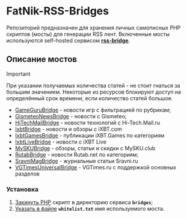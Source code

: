 
# FatNik-RSS-Bridges

Репозиторий предназначен для хранения личных самописных PHP скриптов (мосты) для генерации RSS лент. Включенные мосты используются self-hosted сервисом **[rss-bridge](https://github.com/RSS-Bridge/rss-bridge)**.


## Описание мостов
> [!IMPORTANT] 
> При указании получаемых количества статей - не стоит гнаться за большим значением. Некоторые из ресурсов блокируют доступ на определённый срок времени, если количество статей большое.

- [GameGuruBridge](https://gameguru.ru) - новости игр с фильтрацией по рубрикам;
- [GismeteoNewsBridge](https://www.gismeteo.ru/news/) - новости с Gismeteo;
- [HiTechMailBridge](https://hi-tech.mail.ru) - новости технологий с Hi-Tech.Mail.ru
- [IxbtBridge](https://www.ixbt.com/) - новости и обзоры с iXBT.com
- [IxbtGamesBridge](https://ixbt.games) - публикации iXBT.Games по категориям
- [IxbtLiveBridge](https://www.ixbt.com/live/) - новости с iXBT Live
- [MySKUBridge](https://mysku.club) - обзоры, статьи и скидки с MySKU.club
- [RutabBridge](https://rutab.net) - новости Rutab.net по категориям;
- [SravniMagBridge](https://www.sravni.ru/mag) - журнальные статьи Sravni.ru
- [VGTimesUniversalBridge](https://vgtimes.ru) - VGTimes.ru с поддержкой основных разделов

### Установка
1. [Закинуть PHP](https://rss-bridge.github.io/rss-bridge/Bridge_API/How_to_create_a_new_bridge.html)  скрипт в директорию сервиса **``bridges``**;
2. [Указать в файле](https://rss-bridge.github.io/rss-bridge/For_Hosts/Whitelisting.html) **``whitelist.txt``** имя используемого моста.

